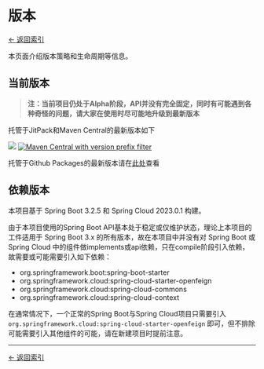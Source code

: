 # 版本

[<- 返回索引](index.md)

本页面介绍版本策略和生命周期等信息。

## 当前版本

> __注：当前项目仍处于Alpha阶段，API并没有完全固定，同时有可能遇到各种奇怪的问题，请大家在使用时尽可能地升级到最新版本__

托管于JitPack和Maven Central的最新版本如下

[![](https://jitpack.io/v/icu.fangkehou/dapr-spring.svg)](https://jitpack.io/#icu.fangkehou/dapr-spring)
[![Maven Central with version prefix filter](https://img.shields.io/maven-central/v/icu.fangkehou/dapr-spring-boot-starter.svg)](http://search.maven.org/#search%7Cga%7C1%7Cg%3A%22icu.fangkehou%22%20dapr)

托管于Github Packages的最新版本请在[此处](https://github.com/fangkehou-team/dapr-spring/packages/)查看

## 依赖版本

本项目基于 Spring Boot 3.2.5 和 Spring Cloud 2023.0.1 构建。

由于本项目使用的Spring Boot API基本处于稳定或仅维护状态，理论上本项目的工件适用于 Spring Boot 3.x 的所有版本，故在本项目中并没有对 Spring Boot 或 Spring Cloud 中的组件做implements或api依赖，只在compile阶段引入依赖，故需要或可能需要引入如下依赖：

- org.springframework.boot:spring-boot-starter
- org.springframework.cloud:spring-cloud-starter-openfeign
- org.springframework.cloud:spring-cloud-commons
- org.springframework.cloud:spring-cloud-context

在通常情况下，一个正常的Spring Boot与Spring Cloud项目只需要引入 `org.springframework.cloud:spring-cloud-starter-openfeign` 即可，但不排除可能需要引入其他组件的可能，请在新建项目时提前注意。

---

[<- 返回索引](index.md)
